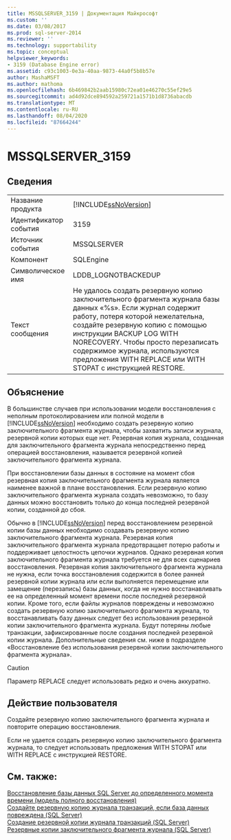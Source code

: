 ```yaml
---
title: MSSQLSERVER_3159 | Документация Майкрософт
ms.custom: ''
ms.date: 03/08/2017
ms.prod: sql-server-2014
ms.reviewer: ''
ms.technology: supportability
ms.topic: conceptual
helpviewer_keywords:
- 3159 (Database Engine error)
ms.assetid: c93c1003-0e3a-40aa-9873-44a0f5b8b57e
author: MashaMSFT
ms.author: mathoma
ms.openlocfilehash: 6b469842b2aab15980c72ea01e46270c55ef29e5
ms.sourcegitcommit: ad4d92dce894592a259721a1571b1d8736abacdb
ms.translationtype: MT
ms.contentlocale: ru-RU
ms.lasthandoff: 08/04/2020
ms.locfileid: "87664244"
---
```

# <a name="mssqlserver_3159"></a>MSSQLSERVER_3159
    
## <a name="details"></a>Сведения  
  
|||  
|-|-|  
|Название продукта|[!INCLUDE[ssNoVersion](../../includes/ssnoversion-md.md)]|  
|Идентификатор события|3159|  
|Источник события|MSSQLSERVER|  
|Компонент|SQLEngine|  
|Символическое имя|LDDB_LOGNOTBACKEDUP|  
|Текст сообщения|Не удалось создать резервную копию заключительного фрагмента журнала базы данных «%s». Если журнал содержит работу, потеря которой нежелательна, создайте резервную копию с помощью инструкции BACKUP LOG WITH NORECOVERY. Чтобы просто перезаписать содержимое журнала, используются предложения WITH REPLACE или WITH STOPAT с инструкцией RESTORE.|  
  
## <a name="explanation"></a>Объяснение  
 В большинстве случаев при использовании модели восстановления с неполным протоколированием или полной модели в [!INCLUDE[ssNoVersion](../../includes/ssnoversion-md.md)] необходимо создать резервную копию заключительного фрагмента журнала, чтобы захватить записи журнала, резервной копии которых еще нет. Резервная копия журнала, созданная для заключительного фрагмента журнала непосредственно перед операцией восстановления, называется резервной копией заключительного фрагмента журнала.  
  
 При восстановлении базы данных в состояние на момент сбоя резервная копия заключительного фрагмента журнала является наименее важной в плане восстановления. Если резервную копию заключительного фрагмента журнала создать невозможно, то базу данных можно восстановить только до конца последней резервной копии, созданной до сбоя.  
  
 Обычно в [!INCLUDE[ssNoVersion](../../includes/ssnoversion-md.md)] перед восстановлением резервной копии базы данных необходимо создавать резервную копию заключительного фрагмента журнала. Резервная копия заключительного фрагмента журнала предотвращает потерю работы и поддерживает целостность цепочки журналов. Однако резервная копия заключительного фрагмента журнала требуется не для всех сценариев восстановления. Резервная копия заключительного фрагмента журнала не нужна, если точка восстановления содержится в более ранней резервной копии журнала или если выполняется перемещение или замещение (перезапись) базы данных, когда не нужно восстанавливать ее на определенный момент времени после последней резервной копии. Кроме того, если файлы журналов повреждены и невозможно создать резервную копию заключительного фрагмента журнала, то восстанавливать базу данных следует без использования резервной копии заключительного фрагмента журнала. Будут потеряны любые транзакции, зафиксированные после создания последней резервной копии журнала. Дополнительные сведения см. ниже в подразделе «Восстановление без использования резервной копии заключительного фрагмента журнала».  
  
> [!CAUTION]  
>  Параметр REPLACE следует использовать редко и очень аккуратно.  
  
## <a name="user-action"></a>Действие пользователя  
 Создайте резервную копию заключительного фрагмента журнала и повторите операцию восстановления.  
  
 Если не удается создать резервную копию заключительного фрагмента журнала, то следует использовать предложения WITH STOPAT или WITH REPLACE с инструкцией RESTORE.  
  
## <a name="see-also"></a>См. также:  
 [Восстановление базы данных SQL Server до определенного момента времени (модель полного восстановления)](../backup-restore/restore-a-sql-server-database-to-a-point-in-time-full-recovery-model.md)   
 [Создайте резервную копию журнала транзакций, если база данных повреждена &#40;SQL Server&#41;](../backup-restore/back-up-the-transaction-log-when-the-database-is-damaged-sql-server.md)   
 [Создание резервной копии журнала транзакций (SQL Server)](../backup-restore/back-up-a-transaction-log-sql-server.md)   
 [Резервные копии заключительного фрагмента журнала (SQL Server)](../backup-restore/tail-log-backups-sql-server.md)  
  
  
